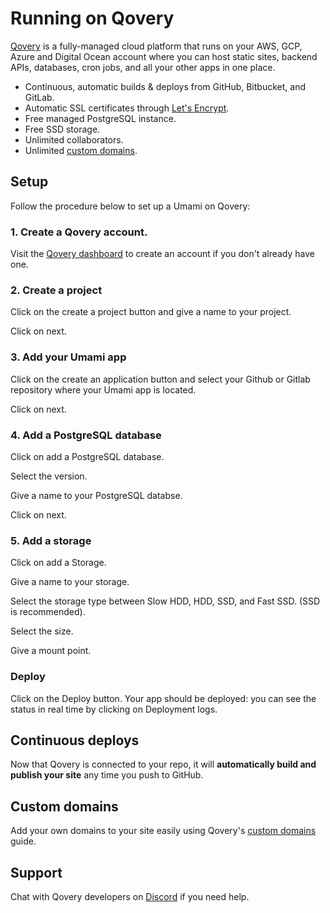 # Running on Qovery

[Qovery](https://qovery.com) is a fully-managed cloud platform that runs on your AWS, GCP, Azure and Digital Ocean account where you can host static sites, backend APIs, databases, cron jobs, and all your other apps in one place.

- Continuous, automatic builds & deploys from GitHub, Bitbucket, and GitLab.
- Automatic SSL certificates through [Let's Encrypt](https://letsencrypt.org).
- Free managed PostgreSQL instance.
- Free SSD storage.
- Unlimited collaborators.
- Unlimited [custom domains](https://docs.qovery.com/guides/getting-started/setting-custom-domain/).

## Setup

Follow the procedure below to set up a Umami on Qovery:

### 1. Create a Qovery account.

Visit the [Qovery dashboard](https://console.qovery.com) to create an account if you don't already have one.

### 2. Create a project

Click on the create a project button and give a name to your project.

Click on next.

### 3. Add your Umami app

Click on the create an application button and select your Github or Gitlab repository where your Umami app is located.

Click on next.

### 4. Add a PostgreSQL database

Click on add a PostgreSQL database.

Select the version.

Give a name to your PostgreSQL databse.

Click on next.

### 5. Add a storage

Click on add a Storage.

Give a name to your storage.

Select the storage type between Slow HDD, HDD, SSD, and Fast SSD. (SSD is recommended).

Select the size.

Give a mount point.

### Deploy

Click on the Deploy button. Your app should be deployed: you can see the status in real time by clicking on Deployment logs.

## Continuous deploys

Now that Qovery is connected to your repo, it will **automatically build and publish your site** any time you push to GitHub.

## Custom domains

Add your own domains to your site easily using Qovery's [custom domains](https://docs.qovery.com/guides/getting-started/setting-custom-domain/) guide.

## Support

Chat with Qovery developers on [Discord](https://discord.qovery.com) if you need help.
